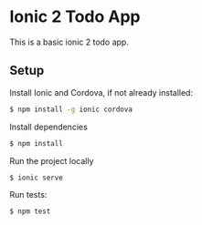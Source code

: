 # Ionic 2 Todo App

This is a basic ionic 2 todo app.

## Setup

Install Ionic and Cordova, if not already installed:

```bash
$ npm install -g ionic cordova
```

Install dependencies
```bash
$ npm install
```

Run the project locally
```bash
$ ionic serve
```

Run tests:
```bash
$ npm test
```
